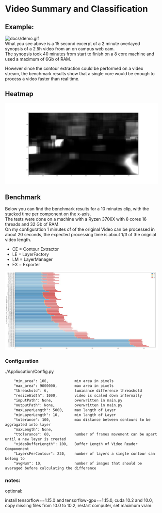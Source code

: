 
# Video Summary and Classification

## Example:
![docs/demo.gif](./docs/demo.gif)  
What you see above is a 15 second excerpt of a 2 minute overlayed synopsis of a 2.5h video from an on campus web cam.  
The synopsis took 40 minutes from start to finish on a 8 core machine and used a maximum of 6Gb of RAM.

However since the contour extraction could be performed on a video stream, the benchmark results show that a single core would be enough to process a video faster than real time.

## Heatmap
![](./docs/heatmap_x23.png)  


## Benchmark
Below you can find the benchmark results for a 10 minutes clip, with the stacked time per component on the x-axis.  
The tests were done on a machine with a Ryzen 3700X with 8 cores 16 threads and 32 Gb of RAM.  
On my configuration 1 minutes of of the original Video can be processed in about 20 seconds, the expected processing time is about 1/3 of the orignial video length. 

- CE = Contour Extractor  
- LE = LayerFactory  
- LM = LayerManager  
- EX = Exporter  

![docs/demo.gif](./docs/bm.jpg)  

### Configuration

./Appliucation/Config.py

        "min_area": 100,            min area in pixels
        "max_area": 9000000,        max area in pixels
        "threashold": 6,            luminance difference threashold
        "resizeWidth": 1000,        video is scaled down internally
        "inputPath": None,          overwritten in main.py
        "outputPath": None,         overwritten in main.py
        "maxLayerLength": 5000,     max langth of Layer
        "minLayerLength": 10,       min langth of Layer
        "tolerance": 100,           max distance between contours to be aggragated into layer
        "maxLength": None,          
        "ttolerance": 60,           number of frames movement can be apart until a new layer is created
        "videoBufferLength": 100,   Buffer Length of Video Reader Componenent
        "LayersPerContour": 220,    number of layers a single contour can belong to
        "avgNum": 10,               number of images that should be averaged before calculating the difference
    

### notes:
optional:

install tensorflow==1.15.0 and tensorflow-gpu==1.15.0, cuda 10.2 and 10.0, copy missing files from 10.0 to 10.2, restart computer, set maximum vram
